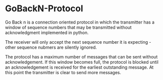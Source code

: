 # GoBackN-Protocol

Go Back n is a connection oriented protocol in which the transmitter has a window of sequence numbers that may be transmitted without acknowledgment implemented in python.

The receiver will only accept the next sequence number it is expecting - other sequence nubmers are silently ignored.

The protocol has a maximum number of messages that can be sent without acknowledgement. If this window becomes full, the protocol is blocked until an acknowledgement is received for the earliest outstanding message. At this point the transmitter is clear to send more messages.
